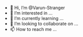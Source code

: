 - 👋 Hi, I’m @Varun-Stranger
- 👀 I’m interested in ...
- 🌱 I’m currently learning ...
- 💞️ I’m looking to collaborate on ...
- 📫 How to reach me ...

<!---
Varun-Stranger/Varun-Stranger is a ✨ special ✨ repository because its `README.md` (this file) appears on your GitHub profile.
You can click the Preview link to take a look at your changes.
--->
